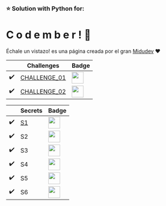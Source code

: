 ### ⭐ Solution with Python for:
# C o d e m b e r ! 📆

Échale un vistazo! es una página creada por el gran [Midudev](https://twitter.com/midudev) ❤️


|  | Challenges | Badge |
| ------------- | -------------- | - |
| ✔️ | [CHALLENGE_01](./challenge01/) | <img src="https://codember.dev/old_pc.png" height="32" />
| ✔️ | [CHALLENGE_02](./challenge02/) | <img src="https://codember.dev/omega.png" height="32" />
 
|  | Secrets | Badge |
| ------------- | -------------- | - |
| ✔️ | [ S1 ](./S1/) | <img src="https://codember.dev/galaxy.webp" height="32"/>
| ✔️ | S2 | <img src="https://codember.dev/this-is-fine.png" height="32"/>
| ✔️ | S3 | <img src="https://codember.dev/konami.webp" height="32"/>
| ✔️ | S4 | <img src="https://codember.dev/camera.png" height="32"/>
| ✔️ | S5 | <img src="https://codember.dev/confetti.png" height="32"/>
| ✔️ | S6 | <img src="https://codember.dev/hacker.webp" height="32"/>
